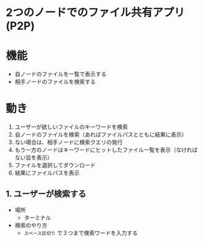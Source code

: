 # 2つのノードでのファイル共有アプリ(P2P)

# 機能
- 自ノードのファイルを一覧で表示する
- 相手ノードのファイルを検索する
# 動き
1. ユーザーが欲しいファイルのキーワードを検索
2. 自ノードのファイルを検索（あればファイルパスとともに結果に表示）
3. ない場合は、相手ノードに検索クエリの発行
4. もう一方のノードはキーワードにヒットしたファイル一覧を表示（なければない旨を表示）
5. ファイルを選択してダウンロード
6. 結果にファイルパスを表示

## 1. ユーザーが検索する
- 場所
  - ターミナル
- 検索のやり方
  - `スペース区切り` で３つまで検索ワードを入力する
